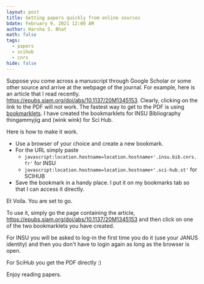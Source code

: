 ```yaml
---
layout: post
title: Getting papers quickly from online sources
bdate: February 9, 2021 12:00 AM
author: Harsha S. Bhat
math: false
tags:
  - papers
  - scihub
  - cnrs
hide: false
---
```

Suppose you come across a manuscript through Google Scholar or some other source and arrive at the webpage of the journal. For example, here is an article that I read recently. <https://epubs.siam.org/doi/abs/10.1137/20M1345153>. Clearly, clicking on the link to the PDF will not work. The fastest way to get to the PDF is using [bookmarklets](https://en.wikipedia.org/wiki/Bookmarklet). I have created the bookmarklets for INSU Bibliography thingammyjig and (wink wink) for Sci Hub.

Here is how to make it work.

- Use a browser of your choice and create a new bookmark.
- For the URL simply paste
  - ` javascript:location.hostname=location.hostname+'.insu.bib.cnrs.fr' ` for INSU
  - ` javascript:location.hostname=location.hostname+'.sci-hub.st' ` for SCIHUB
- Save the bookmark in a handy place. I put it on my bookmarks tab so that I can access it directly.

Et Voila. You are set to go. 

To use it, simply go the page containing the article, <https://epubs.siam.org/doi/abs/10.1137/20M1345153> and then click on one of the two bookmarklets you have created. 

For INSU you will be asked to log-in the first time you do it (use your JANUS identity) and then you don't have to login again as long as the browser is open. 

For SciHub you get the PDF directly :)

Enjoy reading papers.

